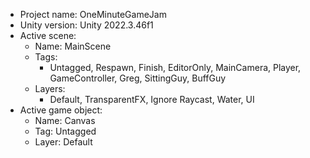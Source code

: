 <!-- UNITY CODE ASSIST INSTRUCTIONS START -->
- Project name: OneMinuteGameJam
- Unity version: Unity 2022.3.46f1
- Active scene:
  - Name: MainScene
  - Tags:
    - Untagged, Respawn, Finish, EditorOnly, MainCamera, Player, GameController, Greg, SittingGuy, BuffGuy
  - Layers:
    - Default, TransparentFX, Ignore Raycast, Water, UI
- Active game object:
  - Name: Canvas
  - Tag: Untagged
  - Layer: Default
<!-- UNITY CODE ASSIST INSTRUCTIONS END -->